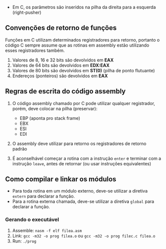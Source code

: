 - Em C, os parâmetros são inseridos na pilha da direita para a esquerda (right-pusher)

## Convenções de retorno de funções
Funções em C utilizam determinados registradores para retorno, portanto o código C sempre assume que as rotinas em assembly estão utilizando esses registradores também.

1. Valores de 8, 16 e 32 bits são devolvidos em **EAX**
2. Valores de 64 bits são devolvidos em **EDX:EAX**
3. Valores de 80 bits são devolvidos em **ST(0)** (pilha de ponto flutuante)
4. Endereços (ponteiros) são devolvidos em **EAX**

## Regras de escrita do código assembly
1. O código assembly chamado por C pode utilizar qualquer registrador, porém, deve colocar na pilha (preservar):
    - EBP (aponta pro stack frame)
    - EBX
    - ESI
    - EDI

2. O assembly deve utilizar para retorno os registradores de retorno padrão
3. É aconselhável começar a rotina com a instrução `enter` e terminar com a instrução `leave`, antes de retornar (ou usar instruções equivalentes)

## Como compilar e linkar os módulos
- Para toda rotina em um módulo externo, deve-se utilizar a diretiva `extern` para declarar a função.
- Para a rotina externa chamada, deve-se utilizar a diretiva `global` para declarar a função.

### Gerando o executável
1. Assemble:    `nasm -f elf filea.asm`
2. Link:        `gcc -m32 -o prog filea.o` ou `gcc -m32 -o prog filec.c filea.o`
3. Run:         `./prog`
